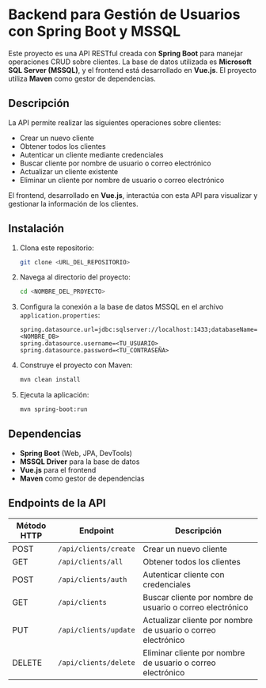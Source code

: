 # Backend para Gestión de Usuarios con Spring Boot y MSSQL

Este proyecto es una API RESTful creada con **Spring Boot** para manejar operaciones CRUD sobre clientes. La base de datos utilizada es **Microsoft SQL Server (MSSQL)**, y el frontend está desarrollado en **Vue.js**. El proyecto utiliza **Maven** como gestor de dependencias.

## Descripción

La API permite realizar las siguientes operaciones sobre clientes:
- Crear un nuevo cliente
- Obtener todos los clientes
- Autenticar un cliente mediante credenciales
- Buscar cliente por nombre de usuario o correo electrónico
- Actualizar un cliente existente
- Eliminar un cliente por nombre de usuario o correo electrónico

El frontend, desarrollado en **Vue.js**, interactúa con esta API para visualizar y gestionar la información de los clientes.

## Instalación

1. Clona este repositorio:
    ```bash
    git clone <URL_DEL_REPOSITORIO>
    ```

2. Navega al directorio del proyecto:
    ```bash
    cd <NOMBRE_DEL_PROYECTO>
    ```

3. Configura la conexión a la base de datos MSSQL en el archivo `application.properties`:
    ```properties
    spring.datasource.url=jdbc:sqlserver://localhost:1433;databaseName=<NOMBRE_DB>
    spring.datasource.username=<TU_USUARIO>
    spring.datasource.password=<TU_CONTRASEÑA>
    ```

4. Construye el proyecto con Maven:
    ```bash
    mvn clean install
    ```

5. Ejecuta la aplicación:
    ```bash
    mvn spring-boot:run
    ```

## Dependencias

- **Spring Boot** (Web, JPA, DevTools)
- **MSSQL Driver** para la base de datos
- **Vue.js** para el frontend
- **Maven** como gestor de dependencias

## Endpoints de la API

| Método HTTP | Endpoint                  | Descripción                                                       |
|-------------|---------------------------|-------------------------------------------------------------------|
| POST        | `/api/clients/create`      | Crear un nuevo cliente                                            |
| GET         | `/api/clients/all`         | Obtener todos los clientes                                        |
| POST        | `/api/clients/auth`        | Autenticar cliente con credenciales                               |
| GET         | `/api/clients`             | Buscar cliente por nombre de usuario o correo electrónico         |
| PUT         | `/api/clients/update`      | Actualizar cliente por nombre de usuario o correo electrónico      |
| DELETE      | `/api/clients/delete`      | Eliminar cliente por nombre de usuario o correo electrónico        |
